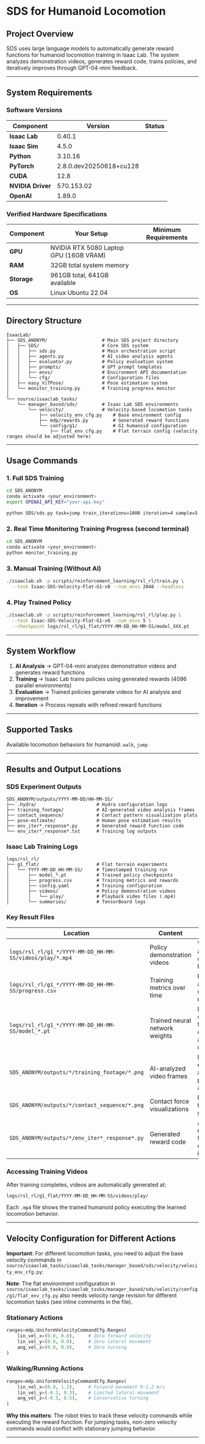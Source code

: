 # SDS for Humanoid Locomotion

## Project Overview

SDS uses large language models to automatically generate reward functions for humanoid locomotion training in Isaac Lab. The system analyzes demonstration videos, generates reward code, trains policies, and iteratively improves through GPT-04-mini feedback.

---

## System Requirements

### **Software Versions**
| Component | Version | Status |
|-----------|---------|---------|
| **Isaac Lab** | 0.40.1 | 
| **Isaac Sim** | 4.5.0 |       
| **Python** | 3.10.16 |    
| **PyTorch** | 2.8.0.dev20250618+cu128 |   
| **CUDA** | 12.8 |     
| **NVIDIA Driver** | 570.153.02 |  
| **OpenAI** | 1.89.0 |     

### **Verified Hardware Specifications**
| Component | Your Setup | Minimum Requirements |
|-----------|------------|---------------------|
| **GPU** | NVIDIA RTX 5080 Laptop GPU (16GB VRAM) 
| **RAM** | 32GB total system memory 
| **Storage** | 961GB total, 641GB available 
| **OS** | Linux Ubuntu 22.04

---

## Directory Structure

```
IsaacLab/
├── SDS_ANONYM/                    # Main SDS project directory
│   ├── SDS/                       # Core SDS system
│   │   ├── sds.py                 # Main orchestration script
│   │   ├── agents.py              # AI video analysis agents
│   │   ├── evaluator.py           # Policy evaluation system
│   │   ├── prompts/               # GPT prompt templates
│   │   ├── envs/                  # Environment API documentation
│   │   └── cfg/                   # Configuration files
│   ├── easy_ViTPose/              # Pose estimation system
│   └── monitor_training.py        # Training progress monitor
│
└── source/isaaclab_tasks/
    └── manager_based/sds/         # Isaac Lab SDS environments
        └── velocity/              # Velocity-based locomotion tasks
            ├── velocity_env_cfg.py    # Base environment config
            ├── mdp/rewards.py         # Generated reward functions
            └── config/g1/             # G1 humanoid configuration
                ├── flat_env_cfg.py    # Flat terrain config (velocity ranges should be adjusted here)

```

---

## Usage Commands

### **1. Full SDS Training**
```bash
cd SDS_ANONYM
conda activate <your_environment>
export OPENAI_API_KEY="your-api-key"

python SDS/sds.py task=jump train_iterations=1000 iteration=4 sample=5 num_envs=4096 video_length=1000
```

### **2. Real Time Monitoring Training Progress (second terminal)**
```bash
cd SDS_ANONYM
conda activate <your_environment>
python monitor_training.py
```

### **3. Manual Training (Without AI)**
```bash
./isaaclab.sh -p scripts/reinforcement_learning/rsl_rl/train.py \
  --task Isaac-SDS-Velocity-Flat-G1-v0 --num_envs 2048 --headless
```

### **4. Play Trained Policy**
```bash
./isaaclab.sh -p scripts/reinforcement_learning/rsl_rl/play.py \
  --task Isaac-SDS-Velocity-Flat-G1-v0 --num_envs 5 \
  --checkpoint logs/rsl_rl/g1_flat/YYYY-MM-DD_HH-MM-SS/model_XXX.pt
```

---

## System Workflow

1. **AI Analysis** → GPT-04-mini analyzes demonstration videos and generates reward functions
2. **Training** → Isaac Lab trains policies using generated rewards (4096 parallel environments)  
3. **Evaluation** → Trained policies generate videos for AI analysis and improvement
4. **Iteration** → Process repeats with refined reward functions

---

## Supported Tasks

Available locomotion behaviors for humanoid: `walk`, `jump`

---

## Results and Output Locations

### SDS Experiment Outputs
```
SDS_ANONYM/outputs/YYYY-MM-DD/HH-MM-SS/
├── .hydra/                      # Hydra configuration logs
├── training_footage/            # AI-generated video analysis frames
├── contact_sequence/            # Contact pattern visualization plots
├── pose-estimate/               # Human pose estimation results
├── env_iter*_response*.py       # Generated reward function code
└── env_iter*_response*.txt      # Training log outputs
```

### Isaac Lab Training Logs
```
logs/rsl_rl/
├── g1_flat/                     # Flat terrain experiments
│   └── YYYY-MM-DD_HH-MM-SS/     # Timestamped training run
│       ├── model_*.pt           # Trained policy checkpoints
│       ├── progress.csv         # Training metrics and rewards
│       ├── config.yaml          # Training configuration
│       ├── videos/              # Policy demonstration videos
│       │   └── play/            # Playback video files (.mp4)
│       └── summaries/           # TensorBoard logs
```

### Key Result Files

| Location | Content | Purpose |
|----------|---------|---------|
| `logs/rsl_rl/g1_*/YYYY-MM-DD_HH-MM-SS/videos/play/*.mp4` | Policy demonstration videos | Visual assessment of learned behaviors |
| `logs/rsl_rl/g1_*/YYYY-MM-DD_HH-MM-SS/progress.csv` | Training metrics over time | Performance analysis and convergence monitoring |
| `logs/rsl_rl/g1_*/YYYY-MM-DD_HH-MM-SS/model_*.pt` | Trained neural network weights | Policy checkpoints for evaluation and deployment |
| `SDS_ANONYM/outputs/*/training_footage/*.png` | AI-analyzed video frames | Pose estimation and gait pattern analysis |
| `SDS_ANONYM/outputs/*/contact_sequence/*.png` | Contact force visualizations | Foot contact timing and gait analysis |
| `SDS_ANONYM/outputs/*/env_iter*_response*.py` | Generated reward code | AI-created reward functions for each iteration |

### Accessing Training Videos
After training completes, videos are automatically generated at:
```
logs/rsl_rl/g1_flat/YYYY-MM-DD_HH-MM-SS/videos/play/
```
Each `.mp4` file shows the trained humanoid policy executing the learned locomotion behavior.

---

## Velocity Configuration for Different Actions

**Important**: For different locomotion tasks, you need to adjust the base velocity commands in `source/isaaclab_tasks/isaaclab_tasks/manager_based/sds/velocity/velocity_env_cfg.py`:

**Note**: The flat environment configuration in `source/isaaclab_tasks/isaaclab_tasks/manager_based/sds/velocity/config/g1/flat_env_cfg.py` also needs velocity range revision for different locomotion tasks (see inline comments in the file).

### **Stationary Actions**
```python
ranges=mdp.UniformVelocityCommandCfg.Ranges(
    lin_vel_x=(0.0, 0.0),     # Zero forward velocity 
    lin_vel_y=(0.0, 0.0),     # Zero lateral movement
    ang_vel_z=(0.0, 0.0),     # Zero turning
)
```

### **Walking/Running Actions**
```python
ranges=mdp.UniformVelocityCommandCfg.Ranges(
    lin_vel_x=(0.0, 1.2),     # Forward movement 0-1.2 m/s
    lin_vel_y=(-0.3, 0.3),    # Limited lateral movement
    ang_vel_z=(-0.5, 0.5),    # Conservative turning
)
```

**Why this matters**: The robot tries to track these velocity commands while executing the reward function. For jumping tasks, non-zero velocity commands would conflict with stationary jumping behavior.

---


